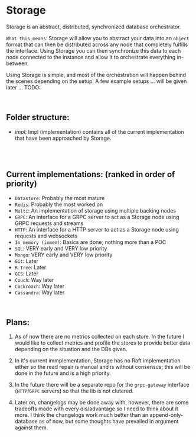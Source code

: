 # Storage

Storage is an abstract, distributed, synchronized database orchestrator. 
<br>

`What this means`: Storage will allow you to abstract your data into an `object` format that can then be distributed across any node that completely fulfills the interface.
Using Storage you can then synchronize this data to each node connected to the instance and allow it to orchestrate everything in-between.
<br>

Using Storage is simple, and most of the orchestration will happen behind the scenes depending on the setup. A few example setups ... will be given later ... TODO:

<br>

## Folder structure:
- _impl_: Impl (implementation) contains all of the current implementation that have been approached by Storage.
<br>
<br>

## Current implementations: (ranked in order of priority)
  - `Datastore`: Probably the most mature
  - `Redis`: Probably the most worked on
  - `Multi`: An implementation of storage using multiple backing nodes
  - `GRPC`: An interface for a GRPC server to act as a Storage node using GRPC requests and streams
  - `HTTP`: An interface for a HTTP server to act as a Storage node using requests and websockets
  - `In memory (inmem)`: Basics are done; nothing more than a POC
  - `SQL`: VERY early and VERY low priority
  - `Mongo`: VERY early and VERY low priority
  - `Git`: Later
  - `R-Tree`: Later
  - `GCS`: Later
  - `Couch`: Way later
  - `Cockroach`: Way later
  - `Cassandra`: Way later

<br>

## Plans:
1. As of now there are no metrics collected on each store. In the future I would like to collect metrics and profile the stores to provide better data depending on the situation and the DBs given.

2. In it's current immplementation, Storage has no Raft implementation either so the read repair is manual and is without consensus; this will be done in the future and is a high priority.

3. In the future there will be a separate repo for the `grpc-gateway` interface (`HTTP`/`GRPC` servers) so that the lib is not clutered.

4. Later on, changelogs may be done away with, however, there are some tradeoffs made with every dis/advantage so I need to think about it more. I think the changelogs work much better than an append-only-database as of now, but some thoughts have prevailed in argument against them.